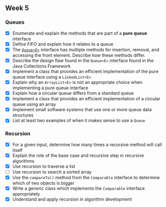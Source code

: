## Week 5

### Queues

* [x] Enumerate and explain the methods that are part of a **pure queue** interface
* [x] Define FIFO and explain how it relates to a queue
* [x] The [`Queue<E>`](http://javadoc.taylorial.com/java.base/util/Queue.html) interface has multiple methods for insertion, removal, and accessing the front element.  Describe how these methods differ.
* [x] Describe the design flaw found in the `Queue<E>` interface found in the Java Collections Framework
* [x] Implement a class that provides an efficient implementation of the pure queue interface using a `LinkedList<E>`
* [x] Explain why an `ArrayList<E>` is not an appropriate choice when implementing a pure queue interface
* [X] Explain how a circular queue differs from a standard queue
* [X] Implement a class that provides an efficient implementation of a circular queue using an array
* [X] Implement small software systems that use one or more queue data structures
* [X] List at least two examples of when it makes sense to use a `Queue`

### Recursion

* [X] For a given input, determine how many times a recursive method will call itself
* [X] Explain the role of the base case and recursive step in recursive algorithms
* [X] Use recursion to traverse a list
* [ ] Use recursion to search a sorted array
* [X] Use the `compareTo()` method from the `Comparable` interface to determine which of two objects is bigger
* [X] Write a generic class which implements the `Comparable` interface appropriately
* [X] Understand and apply recursion in algorithm development
